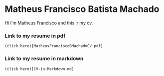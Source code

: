 # Matheus Francisco Batista Machado

Hi i'm Matheus Francisco and this ir my cv.



### Link to my resume in pdf 
```
(click here)[MatheusFranciscoBMachadoCV.pdf]
``` 

### Link to my resume in markdown 
```
(click here)[CV-in-Markdown.md]
``` 
